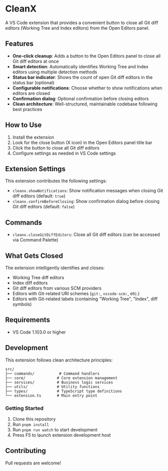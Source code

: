 
# CleanX

A VS Code extension that provides a convenient button to close all Git diff editors (Working Tree and Index editors) from the Open Editors panel.

## Features

- **One-click cleanup**: Adds a button to the Open Editors panel to close all Git diff editors at once
- **Smart detection**: Automatically identifies Working Tree and Index editors using multiple detection methods
- **Status bar indicator**: Shows the count of open Git diff editors in the status bar (optional)
- **Configurable notifications**: Choose whether to show notifications when editors are closed
- **Confirmation dialog**: Optional confirmation before closing editors
- **Clean architecture**: Well-structured, maintainable codebase following best practices

## How to Use

1. Install the extension
2. Look for the close button (X icon) in the Open Editors panel title bar
3. Click the button to close all Git diff editors
4. Configure settings as needed in VS Code settings

## Extension Settings

This extension contributes the following settings:

* `cleanx.showNotifications`: Show notification messages when closing Git diff editors (default: `true`)
* `cleanx.confirmBeforeClosing`: Show confirmation dialog before closing Git diff editors (default: `false`)

## Commands

* `cleanx.closeGitDiffEditors`: Close all Git diff editors (can be accessed via Command Palette)

## What Gets Closed

The extension intelligently identifies and closes:

- Working Tree diff editors
- Index diff editors  
- Git diff editors from various SCM providers
- Editors with Git-related URI schemes (`git:`, `vscode-scm:`, etc.)
- Editors with Git-related labels (containing "Working Tree", "Index", diff symbols)

## Requirements

- VS Code 1.103.0 or higher

## Development

This extension follows clean architecture principles:

```
src/
├── commands/           # Command handlers
├── core/              # Core extension management
├── services/          # Business logic services
├── utils/             # Utility functions
├── types/             # TypeScript type definitions
└── extension.ts       # Main entry point
```

### Getting Started

1. Clone this repository
2. Run `pnpm install`
3. Run `pnpm run watch` to start development
4. Press F5 to launch extension development host

## Contributing

Pull requests are welcome!

